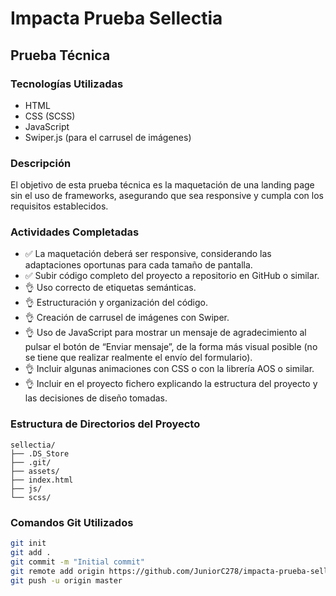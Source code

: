 # Impacta Prueba Sellectia

## Prueba Técnica

### Tecnologías Utilizadas
- HTML
- CSS (SCSS)
- JavaScript
- Swiper.js (para el carrusel de imágenes)

### Descripción
El objetivo de esta prueba técnica es la maquetación de una landing page sin el uso de frameworks, asegurando que sea responsive y cumpla con los requisitos establecidos.

### Actividades Completadas
- ✅ La maquetación deberá ser responsive, considerando las adaptaciones oportunas para cada tamaño de pantalla.
- ✅ Subir código completo del proyecto a repositorio en GitHub o similar.
- 👌 Uso correcto de etiquetas semánticas.
- 👌 Estructuración y organización del código.
- 👌 Creación de carrusel de imágenes con Swiper.
- 👌 Uso de JavaScript para mostrar un mensaje de agradecimiento al pulsar el botón de “Enviar mensaje”, de la forma más visual posible (no se tiene que realizar realmente el envío del formulario).
- 👌 Incluir algunas animaciones con CSS o con la librería AOS o similar.
- 👌 Incluir en el proyecto fichero explicando la estructura del proyecto y las decisiones de diseño tomadas.

### Estructura de Directorios del Proyecto
```
sellectia/
├── .DS_Store
├── .git/
├── assets/
├── index.html
├── js/
└── scss/
```

### Comandos Git Utilizados
```bash
git init
git add .
git commit -m "Initial commit"
git remote add origin https://github.com/JuniorC278/impacta-prueba-sellectia
git push -u origin master
